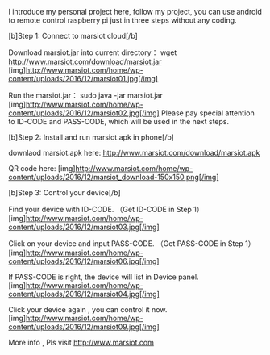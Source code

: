 I introduce my personal project here, follow my project, you can use android to remote control raspberry pi just in three steps without any coding.

[b]Step 1: Connect to marsiot cloud[/b]

Download marsiot.jar into current directory：
wget http://www.marsiot.com/download/marsiot.jar
[img]http://www.marsiot.com/home/wp-content/uploads/2016/12/marsiot01.jpg[/img]

Run the marsiot.jar：
sudo java -jar marsiot.jar
[img]http://www.marsiot.com/home/wp-content/uploads/2016/12/marsiot02.jpg[/img]
Please pay special attention to ID-CODE and PASS-CODE, which will be used in the next steps.

[b]Step 2: Install and run marsiot.apk in phone[/b]

downlaod marsiot.apk here:
http://www.marsiot.com/download/marsiot.apk

QR code here:
[img]http://www.marsiot.com/home/wp-content/uploads/2016/12/marsiot_download-150x150.png[/img]

[b]Step 3: Control your device[/b]

Find your device with ID-CODE.
（Get ID-CODE in Step 1）
[img]http://www.marsiot.com/home/wp-content/uploads/2016/12/marsiot03.jpg[/img]

Click on your device and input PASS-CODE.
（Get PASS-CODE in Step 1）
[img]http://www.marsiot.com/home/wp-content/uploads/2016/12/marsiot06.jpg[/img]

If PASS-CODE is right, the device will list in Device panel.
[img]http://www.marsiot.com/home/wp-content/uploads/2016/12/marsiot04.jpg[/img]

Click your device again , you can control it now.
[img]http://www.marsiot.com/home/wp-content/uploads/2016/12/marsiot09.jpg[/img]

More info , Pls visit http://www.marsiot.com
